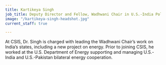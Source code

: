 ```yaml
---
title: Kartikeya Singh
job_title: Deputy Director and Fellow, Wadhwani Chair in U.S.-India Policy Studies
image: "/kartikeya-singh-headshot.jpg"
current_staff: true

---
```

At CSIS, Dr. Singh is charged with leading the Wadhwani Chair’s work on India’s states, including a new project on energy. Prior to joining CSIS, he worked at the U.S. Department of Energy supporting and managing U.S.-India and U.S.-Pakistan bilateral energy cooperation.
